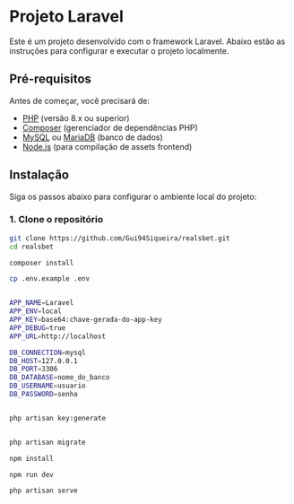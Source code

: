 # Projeto Laravel

Este é um projeto desenvolvido com o framework Laravel. Abaixo estão as instruções para configurar e executar o projeto localmente.

## Pré-requisitos

Antes de começar, você precisará de:

- [PHP](https://www.php.net/) (versão 8.x ou superior)
- [Composer](https://getcomposer.org/) (gerenciador de dependências PHP)
- [MySQL](https://www.mysql.com/) ou [MariaDB](https://mariadb.org/) (banco de dados)
- [Node.js](https://nodejs.org/) (para compilação de assets frontend)

## Instalação

Siga os passos abaixo para configurar o ambiente local do projeto:

### 1. Clone o repositório

```bash
git clone https://github.com/Gui94Siqueira/realsbet.git
cd realsbet

composer install

cp .env.example .env


APP_NAME=Laravel
APP_ENV=local
APP_KEY=base64:chave-gerada-do-app-key
APP_DEBUG=true
APP_URL=http://localhost

DB_CONNECTION=mysql
DB_HOST=127.0.0.1
DB_PORT=3306
DB_DATABASE=nome_do_banco
DB_USERNAME=usuario
DB_PASSWORD=senha


php artisan key:generate


php artisan migrate

npm install

npm run dev

php artisan serve
